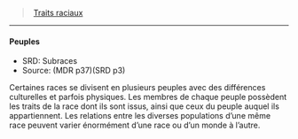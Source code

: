 ﻿---
!GenericItem
Name: Peuples
AltName: Subraces
Source: (MDR p37)(SRD p3)
Id: races_hd.md#peuples
ParentLink: races_hd.md#traits-raciaux
ParentName: Traits raciaux
NameLevel: 4
Attributes: {}
---
> [Traits raciaux](hd_races_traits_raciaux.md)

---

#### Peuples

- SRD: Subraces
- Source: (MDR p37)(SRD p3)

Certaines races se divisent en plusieurs peuples avec des différences culturelles et parfois physiques. Les membres de chaque peuple possèdent les traits de la race dont ils sont issus, ainsi que ceux du peuple auquel ils appartiennent. Les relations entre les diverses populations d’une même race peuvent varier énormément d’une race ou d’un monde à l’autre.

